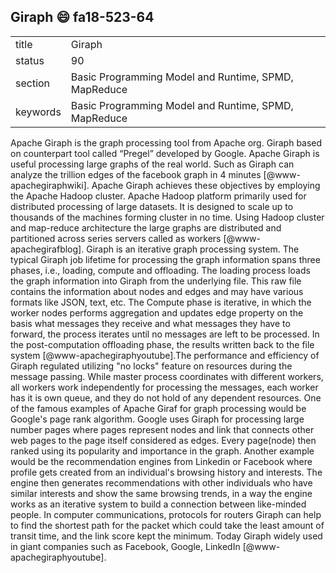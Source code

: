 ## Giraph :smile: fa18-523-64


|          |                                                      |
| -------- | ---------------------------------------------------- |
| title    | Giraph                                               | 
| status   | 90                                                  |
| section  | Basic Programming Model and Runtime, SPMD, MapReduce |
| keywords | Basic Programming Model and Runtime, SPMD, MapReduce |

Apache Giraph is the graph processing tool from Apache org. Giraph based on 
counterpart tool called “Pregel” developed by Google. Apache Giraph is 
useful processing large graphs of the real world. Such as Giraph can analyze the 
trillion edges of the facebook graph in 4 minutes [@www-apachegiraphwiki]. 
Apache Giraph achieves these objectives by employing the Apache Hadoop cluster. 
Apache Hadoop platform primarily used for distributed processing of large 
datasets. It is designed to scale up to thousands of the machines forming 
cluster in no time. Using Hadoop cluster and map-reduce architecture the large 
graphs are distributed and partitioned across series servers called as workers 
[@www-apachegirafblog]. Giraph is an iterative graph processing system. The 
typical Giraph job lifetime for processing the graph information spans three 
phases, i.e., loading, compute and offloading. The loading process loads the 
graph information into Giraph from the underlying file. This raw file contains 
the information about nodes and edges and may have various formats like JSON, 
text, etc. The Compute phase is iterative, in which the worker nodes performs 
aggregation and updates edge property on the basis what messages they receive 
and what messages they have to forward, the process iterates until no messages 
are left to be processed. In the post-computation offloading phase, the results 
written back to the file system [@www-apachegiraphyoutube].The performance and 
efficiency of Giraph regulated utilizing "no locks" feature on resources during 
the message passing. While master process coordinates with different workers, 
all workers work independently for processing the messages, each worker has it 
is own queue, and they do not hold of any dependent resources. One of the famous 
examples of Apache Giraf for graph processing would be Google's page rank 
algorithm. Google uses Giraph for processing large number pages where pages 
represent nodes and link that connects other web pages to the page itself 
considered as edges. Every page(node) then ranked using its popularity and 
importance in the graph. Another example would be the recommendation engines 
from Linkedin or Facebook where profile gets created from an individual's 
browsing history and interests. The engine then generates recommendations with 
other individuals who have similar interests and show the same browsing trends, 
in a way the engine works as an iterative system to build a connection between 
like-minded people. In computer communications, protocols for routers Giraph can 
help to find the shortest path for the packet which could take the least amount 
of transit time, and the link score kept the minimum. Today Giraph widely used 
in giant companies such as Facebook, Google, LinkedIn 
[@www-apachegiraphyoutube]. 



